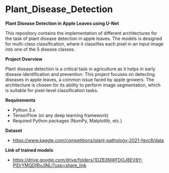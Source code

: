 # Plant_Disease_Detection

**Plant Disease Detection in Apple Leaves using U-Net**

This repository contains the implementation of different architectures for the task of plant disease detection in apple leaves. The models is designed for multi-class classification, where it classifies each pixel in an input image into one of the 5 disease classes.

**Project Overview**

Plant disease detection is a critical task in agriculture as it helps in early disease identification and prevention. This project focuses on detecting diseases in apple leaves, a common issue faced by apple growers. The architecture is chosen for its ability to perform image segmentation, which is suitable for pixel-level classification tasks.

**Requirements**

- Python 3.x
- TensorFlow (or any deep learning framework)
- Required Python packages (NumPy, Matplotlib, etc.)

**Dataset**

- https://www.kaggle.com/competitions/plant-pathology-2021-fgvc8/data

**Link of trained models**
- https://drive.google.com/drive/folders/1DZB3NWFDOJ8EV8Y-PlDrYMQDfRvJINLi?usp=share_link
